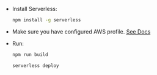 - Install Serverless:
    ```bash
    npm install -g serverless
    ```

- Make sure you have configured AWS profile. [See Docs](https://docs.aws.amazon.com/serverless-application-model/latest/developerguide/prerequisites.html)
  
- Run:
    ```bash
    npm run build
    ```
    ```bash
    serverless deploy
    ```